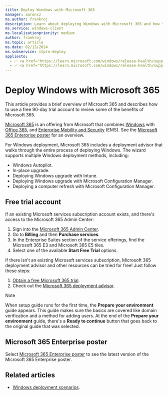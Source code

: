 ```yaml
---
title: Deploy Windows with Microsoft 365
manager: aaroncz
ms.author: frankroj
description: Learn about deploying Windows with Microsoft 365 and how to use a free 90-day trial account to review some of the benefits of Microsoft 365.
ms.service: windows-client
ms.localizationpriority: medium
author: frankroj
ms.topic: article
ms.date: 02/13/2024
ms.subservice: itpro-deploy
appliesto:
  - ✅ <a href="https://learn.microsoft.com/windows/release-health/supported-versions-windows-client" target="_blank">Windows 11</a>
  - ✅ <a href="https://learn.microsoft.com/windows/release-health/supported-versions-windows-client" target="_blank">Windows 10</a>
---
```


# Deploy Windows with Microsoft 365

This article provides a brief overview of Microsoft 365 and describes how to use a free 90-day trial account to review some of the benefits of Microsoft 365.

[Microsoft 365](https://www.microsoft.com/microsoft-365) is an offering from Microsoft that combines [Windows](https://www.microsoft.com/windows/features) with [Office 365](https://www.microsoft.com/microsoft-365/office-365), and [Enterprise Mobility and Security](https://www.microsoft.com/security/business) (EMS). See the [Microsoft 365 Enterprise poster](#microsoft-365-enterprise-poster) for an overview.

For Windows deployment, Microsoft 365 includes a deployment advisor that walks through the entire process of deploying Windows. The wizard supports multiple Windows deployment methods, including:

- Windows Autopilot.
- In-place upgrade.
- Deploying Windows upgrade with Intune.
- Deploying Windows upgrade with Microsoft Configuration Manager.
- Deploying a computer refresh with Microsoft Configuration Manager.

## Free trial account

If an existing Microsoft services subscription account exists, and there's access to the Microsoft 365 Admin Center:

1. Sign into the [Microsoft 365 Admin Center](https://admin.microsoft.com/).
1. Go to **Billing** and then **Purchase services**.
1. In the Enterprise Suites section of the service offerings, find the Microsoft 365 E3 and Microsoft 365 E5 tiles.
1. Select one of the available **Start Free Trial** options.

If there isn't an existing Microsoft services subscription, Microsoft 365 deployment advisor and other resources can be tried for free! Just follow these steps:

1. [Obtain a free Microsoft 365 trial](https://www.microsoft.com/microsoft-365/try).
1. Check out the [Microsoft 365 deployment advisor](https://aka.ms/microsoft365setupguide).

> [!NOTE]
>
> When setup guide runs for the first time, the **Prepare your environment** guide appears. This guide makes sure the basics are covered like domain verification and a method for adding users. At the end of the **Prepare your environment** guide, there's a **Ready to continue** button that goes back to the original guide that was selected.

## Microsoft 365 Enterprise poster

Select [Microsoft 365 Enterprise poster](https://aka.ms/m365eposter) to see the latest version of the Microsoft 365 Enterprise poster.

## Related articles

- [Windows deployment scenarios](windows-deployment-scenarios.md).
